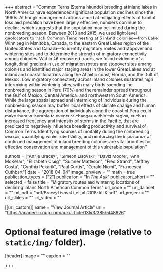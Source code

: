 +++
abstract = "Common Terns (Sterna hirundo) breeding at inland lakes in North America have experienced significant population declines since the 1960s. Although management actions aimed at mitigating effects of habitat loss and predation have been largely effective, numbers continue to decline, which suggests that the population may be limited during the nonbreeding season. Between 2013 and 2015, we used light-level geolocators to track Common Terns nesting at 5 inland colonies—from Lake Winnipeg in Manitoba, Canada, to the eastern Great Lakes region of the United States and Canada—to identify migratory routes and stopover and wintering sites and to determine the strength of migratory connectivity among colonies. Within 46 recovered tracks, we found evidence of a longitudinal gradient in use of migration routes and stopover sites among colonies and identified major staging areas in the lower Great Lakes and at inland and coastal locations along the Atlantic coast, Florida, and the Gulf of Mexico. Low migratory connectivity across inland colonies illustrates high intermixing within wintering sites, with many birds spending the nonbreeding season in Peru (70%) and the remainder spread throughout the Gulf of Mexico, Central America, and northwestern South America. While the large spatial spread and intermixing of individuals during the nonbreeding season may buffer local effects of climate change and human disturbance, the aggregation of individuals along the coast of Peru could make them vulnerable to events or changes within this region, such as increased frequency and intensity of storms in the Pacific, that are predicted to negatively influence breeding productivity and survival of Common Terns. Identifying sources of mortality during the nonbreeding season, quantifying winter site fidelity, and reinforcing the importance of continued management of inland breeding colonies are vital priorities for effective conservation and management of this vulnerable population."

authors = ["Annie Bracey", "Simeon Lisovski", "David Moore", "Ann McKellar", "Elizabeth Craig", "Sumner Matteson", "Fred Strand", "Jeffrey Costa", "Cynthia Pekarik", "Paul Curtis", "Gerald Niemi", "Francesca Cuthbert"]
date = "2018-04-04"
image_preview = ""
math = true
publication_types = ["2"]
publication = "In *The Auk*"
publication_short = ""
selected = false
title = "Migratory routes and wintering locations of declining inland North American Common Terns"
url_code = ""
url_dataset = ""
url_pdf = "pdf/BraceyLisovski_et_al-2018-AUK.pdf"
url_project = ""
url_slides = ""
url_video = ""

[[url_custom]]
name = "View Journal Article"
url = "https://academic.oup.com/auk/article/135/3/385/5148826"

# Optional featured image (relative to `static/img/` folder).
[header]
image = ""
caption = ""

+++
